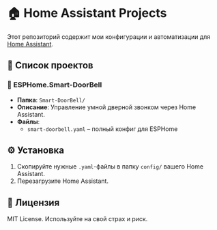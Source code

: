 # 🏠 Home Assistant Projects

Этот репозиторий содержит мои конфигурации и автоматизации для [Home Assistant](https://www.home-assistant.io/).

## 📂 Список проектов

### 🚪 ESPHome.Smart-DoorBell
- **Папка**: `Smart-DoorBell/`
- **Описание**: Управление умной дверной звонком через Home Assistant.
- **Файлы**: 
  - `smart-doorbell.yaml` – полный конфиг для ESPHome

## ⚙️ Установка
1. Скопируйте нужные `.yaml`-файлы в папку `config/` вашего Home Assistant.
2. Перезагрузите Home Assistant.

## 📜 Лицензия
MIT License. Используйте на свой страх и риск.